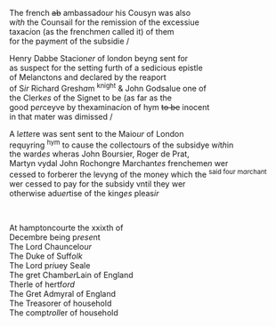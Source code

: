 ---
---
<div><div>
	<p>
		The french <del>ab</del> ambassado<i>ur</i> his Cousyn was also
		<br />w<i>i</i>t<i>h</i> the Counsail for the remission of the excessiue
		<br />taxac<i>i</i>on (as the frenchme<i>n</i> called it) of them
		<br />for the payme<i>n</i>t of the subsidie /
	</p>
      <p>
		Henry Dabbe Stacion<i>er</i> of london beyng sent for
		<br />as suspect for the setting furth of a sedicious epistle
		<br />of Melanctons and declared by the reaport
		<br />of S<i>ir</i> Richard Gresh<i>a</i>m <sup>knight</sup> &amp; John Godsalue one of
		<br />the Clerk<i>es</i> of the Signet to be (as far as the
		<br />good p<i>er</i>ceyve by thexaminac<i>i</i>on of hym <del>to be</del> inocent
		<br />in that mater was dimissed /
	</p>
      <p>
		A l<i>ette</i>re was sent sent to the Maio<i>ur</i> of London
		<br />requyring <sup>hym</sup> to cause the collecto<i>ur</i>s of the subsidye w<i>i</i>t<i>h</i>in
		<br />the ward<i>es</i> wheras John Boursier, Roger de Prat,
		<br />Martyn vydal John Rochongre Marchant<i>es</i> frencheme<i>n</i> wer
		<br />cessed to forberer the levyng of the money which the <sup>said four m<i>ar</i>chant</sup>
		<br />wer cessed to pay for the subsidy vntil they wer
		<br />otherwise adu<i>er</i>tise of the king<i>es</i> pleas<i>ir</i>
	</p>
<br /></div>
   <div>
      <p>
		At hamptoncourte the xxixth of
		<br />Decembre being p<i>rese</i>nt
		<br />The Lord Chauncelo<i>ur</i>
		<br />The Duke of Suff<i>olk</i>
		<br />The Lord p<i>ri</i>uey Seale
		<br />The gret Chamb<i>er</i>Lain of England
		<br />Therle of hertf<i>ord</i>
		<br />The Gret Admyral of England
		<br />The Treasorer of household
		<br />The compt<i>roll</i>er of household
		</p></div></div>